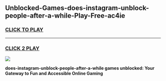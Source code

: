 
## Unblocked-Games-does-instagram-unblock-people-after-a-while-Play-Free-ac4ie
<h3>
<a href="https://premium76.site?title=does-instagram-unblock-people-after-a-while&ref=10A">CLICK TO PLAY</a></h3>
<hr>

<h3>
<a href="https://premium76.site?title=does-instagram-unblock-people-after-a-while&ref=10A">CLICK 2 PLAY</a>
  
</h3>

<a href="https://premium76.site?title=does-instagram-unblock-people-after-a-while&ref=10A"><img src="https://clearcache.store/games.png"></a>


**does-instagram-unblock-people-after-a-while games unblocked: Your Gateway to Fun and Accessible Online Gaming**
